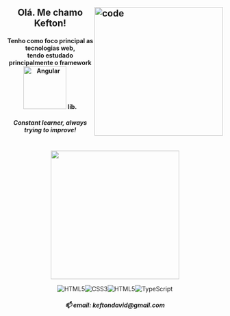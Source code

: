 
<h2><img src="https://i.giphy.com/media/26tn33aiTi1jkl6H6/giphy.webp" width="300" title="code" align="right">
<h2 align = "center">Olá. Me chamo Kefton!</h2>


  
<p align="center">
  
  <h4 align="center">Tenho como foco principal as tecnologias web,<br/>tendo estudado principalmente o framework<img src="https://img.shields.io/badge/Angular-DD0031?style=for-the-badge&logo=angular&logoColor=white" width="100" alt="Angular"/> lib.</h4>
  <h5 align="center">Constant learner, always trying to improve!<br/><br/></h5>
  
</p>

<p align="center">
  <a href='https://github.com/anuraghazra/github-readme-stats'><img src="https://github-readme-stats.vercel.app/api/top-langs/?username=erivanstdio&layout=compact&theme=gruvbox" style="max-width:100%;" width="300"></a>
  <p align="center">
<img src="https://img.shields.io/badge/HTML5-000?style=for-the-badge&logo=html5&logoColor=red" alt="HTML5"/><img src="https://img.shields.io/badge/CSS3-000?&style=for-the-badge&logo=css3&logoColor=purple" alt="CSS3"/><img src="https://img.shields.io/badge/JavaScript-000?&style=for-the-badge&logo=JavaScript&logoColor=yellow" alt="HTML5"/><img src="https://img.shields.io/badge/TypeScript-000?&style=for-the-badge&logo=TypeScript&logoColor=blue" alt="TypeScript"/>
</p>

  <h5 align="center">📫 email: keftondavid@gmail.com<h5>
</p>
</h2>
